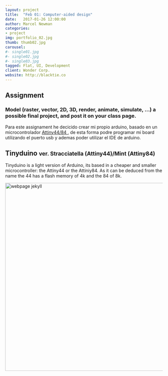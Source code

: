 ```yaml
---
layout: project
title:  "Feb 01: Computer-aided design"
date:   2017-01-26 12:00:00
author: Marcel Newman
categories:
- project
img: portfolio_02.jpg
thumb: thumb02.jpg
carousel:
#- single01.jpg
#- single02.jpg
#- single03.jpg
tagged: Flat, UI, Development
client: Wonder Corp.
website: http://blacktie.co
---
```




<h2>Assignment</h2>
<h3>Model (raster, vector, 2D, 3D, render, animate, simulate, …) a possible final project, and post it on your class page.</h3>


<p>
Para este assignament he decicido crear mi propio arduino, basado en un microcontrolador <a href="" target="_blank" >Attiny44/84
</a>, de esta forma podre programar mi board utilizando el puerto usb y ademas poder utilizar el IDE de arduino.

<h2>Tinyduino
<small>ver. Stracciatella (Attiny44)/Mint (Attiny84) </small></h2>

 <p>
Tinyduino is a light version of Arduino, its based in a cheaper and smaller microcontroller: the Attiny44 or the Attiniy84. As it can be deduced from the name the 44 has a flash memory of 4k and the 84 of 8k.   
<br>
<div class="col-xs-10 col-xs-offset-2 col-lg-10 col-lg-offset-2 ">
<img width="600px" src="{{ "/assets/img/project/week2/tinyduino.png" | prepend: site.baseurl }}" alt='webpage jekyll'>
</div>
</p>